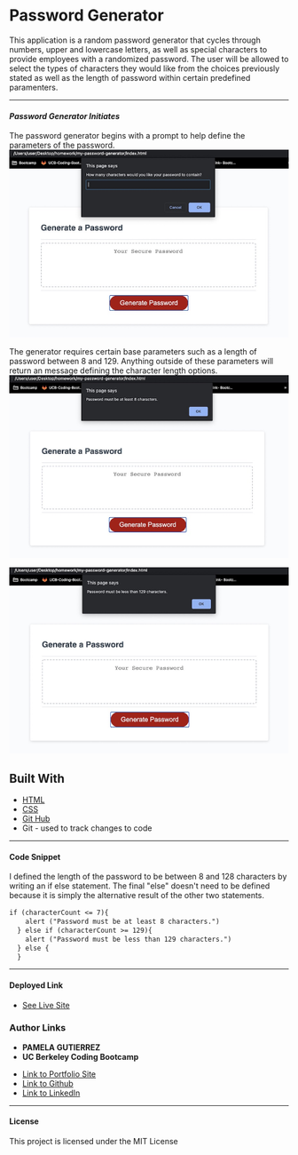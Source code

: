 # Password Generator

This application is a random password generator that cycles through numbers, upper and lowercase letters, as well as special characters to provide employees with a randomized password. The user will be allowed to select the types of characters they would like from the choices previously stated as well as the length of password within certain predefined paramenters.
______________
#### *Password Generator Initiates* 
 The password generator begins with a prompt to help define the parameters of the password. 
![Site](assets/password-generate-three.jpg)

The generator requires certain base parameters such as a length of password between 8 and 129. Anything outside of these parameters will return an message defining the character length options. 
![Site](assets/password-generate-one.jpeg)

![Site](assets/password-generate-two.jpg) 

## **Built With**
* [HTML](https://developer.mozilla.org/en-US/docs/Web/HTML)
* [CSS](https://developer.mozilla.org/en-US/docs/Web/CSS)
* [Git Hub](https://github.com/)
*  Git - used to track changes to code
_____________________________________________________
  

#### **Code Snippet**

I defined the length of the password to be between 8 and 128 characters by writing an if else statement. The final "else" doesn't need to be defined because it is simply the alternative result of the other two statements.

```
if (characterCount <= 7){
    alert ("Password must be at least 8 characters.")
  } else if (characterCount >= 129){
    alert ("Password must be less than 129 characters.")
  } else { 
  }
```


______________________________________________________________________________


#### **Deployed Link**

* [See Live Site](https://pamela-gutierrez.github.io/my-password-generator/)

### **Author Links**

* **PAMELA GUTIERREZ**
* **UC Berkeley Coding Bootcamp**
  
- [Link to Portfolio Site](#)
- [Link to Github](https://github.com/pamela-gutierrez) 
- [Link to LinkedIn](www.linkedin.com/in/pamela-gutierrez)



______________________________________________________________________________

#### **License**

This project is licensed under the MIT License


   